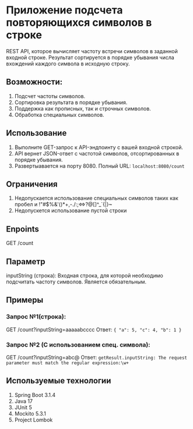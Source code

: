 # Приложение подсчета повторяющихся символов в строке
REST API, которое вычисляет частоту встречи символов в заданной входной строке. Результат сортируется в порядке убывания числа вхождений каждого символа в исходную строку.

## Возможности:
1. Подсчет частоты символов.
2. Сортировка результата в порядке убывания.
3. Поддержка как прописных, так и строчных символов.
4. Обработка специальных символов.

## Использование
1. Выполните GET-запрос к API-эндпоинту с вашей входной строкой.
2. API вернет JSON-ответ с частотой символов, отсортированных в порядке убывания.
3. Развертыавается на порту 8080. Полный URL: `localhost:8080/count`

## Ограничения 
1. Недопускается использование специальных символов таких как пробел и !"#$%&'()*+,-./:;<=>?@[\]^_`{|}~
2. Недопускется использование пустой строки
   
## Enpoints
GET /count

## Параметр
inputString (строка): Входная строка, для которой необходимо подсчитать частоту символов. Является обязательным.

## Примеры
### Запрос №1(строка):
GET /count?inputString=aaaaabcccc
Ответ:
`{
    "a": 5,
    "c": 4,
    "b": 1
}
`

### Запрос №2 (С использованием спец. символа):
GET /count?inputString=abc@
Ответ: `getResult.inputString: The request parameter must match the regular expression:\w+`

## Используемые технологии
1. Spring Boot 3.1.4 
2. Java 17
3. JUnit 5
4. Mockito 5.3.1
5. Project Lombok



